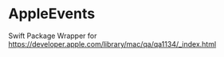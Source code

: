 # AppleEvents

Swift Package Wrapper for https://developer.apple.com/library/mac/qa/qa1134/_index.html
